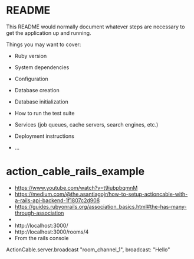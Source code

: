 # README

This README would normally document whatever steps are necessary to get the
application up and running.

Things you may want to cover:

* Ruby version

* System dependencies

* Configuration

* Database creation

* Database initialization

* How to run the test suite

* Services (job queues, cache servers, search engines, etc.)

* Deployment instructions

* ...
# action_cable_rails_example
* https://www.youtube.com/watch?v=t9iubpbqmnM
* https://medium.com/@the.asantiagojr/how-to-setup-actioncable-with-a-rails-api-backend-1f1807c2d908
* https://guides.rubyonrails.org/association_basics.html#the-has-many-through-association
* 
* http://localhost:3000/
* http://localhost:3000/rooms/4
* From the rails console

ActionCable.server.broadcast "room_channel_1", broadcast: "Hello"
